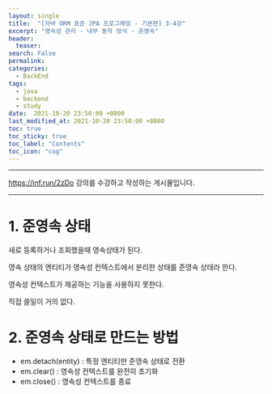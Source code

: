 ```yaml
---
layout: single
title:  "[자바 ORM 표준 JPA 프로그래밍 - 기본편] 3-4강"
excerpt: "영속성 관리 - 내부 동작 방식 - 준영속"
header:
  teaser: 
search: False
permalink:
categories: 
  - BackEnd
tags:
  - java
  - backend
  - study
date:  2021-10-20 23:50:00 +0800
last_modified_at: 2021-10-20 23:50:00 +0800
toc: true
toc_sticky: true
toc_label: "Contents"
toc_icon: "cog"
---
```

---

https://inf.run/2zDo 강의를 수강하고 작성하는 게시물입니다.

---

# 1. 준영속 상태

새로 등록하거나 조회했을때 영속상태가 된다.

영속 상태의 엔티티가 영속성 컨텍스트에서 분리한 상태를 준영속 상태라 한다.

영속성 컨텍스트가 제공하는 기능을 사용하지 못한다.

직접 쓸일이 거의 없다.

# 2. 준영속 상태로 만드는 방법

- em.detach(entity) : 특정 엔티티만 준영속 상태로 전환 
- em.clear() : 영속성 컨텍스트를 완전히 초기화
- em.close() : 영속성 컨텍스트를 종료
